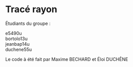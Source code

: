 # Tracé rayon
Étudiants du groupe :

e5490u \
bortolo13u \
jeanbap14u \
duchene55u 

Le code à été fait par Maxime BECHARD et Éloi DUCHÊNE
